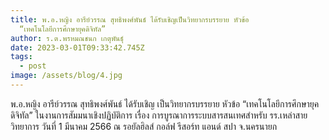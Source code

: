 ```yaml
---
title: พ.อ.หญิง อารีย์วรรณ สุทธิพงศ์พันธ์ ได้รับเชิญเป็นวิทยากรบรรยาย หัวข้อ
  “เทคโนโลยีการศึกษายุคดิจิทัล”
author: ร.ต.พรหมณชนก เกตุพันธุ์
date: 2023-03-01T09:33:42.745Z
tags:
  - post
image: /assets/blog/4.jpg
---
```


พ.อ.หญิง อารีย์วรรณ สุทธิพงศ์พันธ์ ได้รับเชิญ เป็นวิทยากรบรรยาย หัวข้อ “เทคโนโลยีการศึกษายุคดิจิทัล” ในงานการสัมมนาเชิงปฏิบัติการ เรื่อง การบูรณาการระบบสารสนเทศสำหรับ รร.เหล่าสายวิทยาการ วันที่ 1 มีนาคม 2566 ณ รอยัลฮิลส์ กอล์ฟ รีสอร์ท แอนด์ สปา จ.นครนายก
